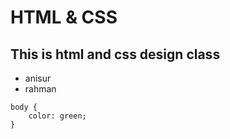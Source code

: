 # HTML & CSS

## This is html and css design class
- anisur
- rahman

``` 
body {
    color: green;
}
```
